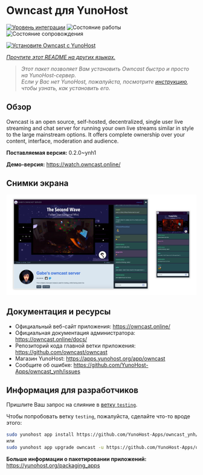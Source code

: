 <!--
Важно: этот README был автоматически сгенерирован <https://github.com/YunoHost/apps/tree/master/tools/readme_generator>
Он НЕ ДОЛЖЕН редактироваться вручную.
-->

# Owncast для YunoHost

[![Уровень интеграции](https://apps.yunohost.org/badge/integration/owncast)](https://ci-apps.yunohost.org/ci/apps/owncast/)
![Состояние работы](https://apps.yunohost.org/badge/state/owncast)
![Состояние сопровождения](https://apps.yunohost.org/badge/maintained/owncast)

[![Установите Owncast с YunoHost](https://install-app.yunohost.org/install-with-yunohost.svg)](https://install-app.yunohost.org/?app=owncast)

*[Прочтите этот README на других языках.](./ALL_README.md)*

> *Этот пакет позволяет Вам установить Owncast быстро и просто на YunoHost-сервер.*  
> *Если у Вас нет YunoHost, пожалуйста, посмотрите [инструкцию](https://yunohost.org/install), чтобы узнать, как установить его.*

## Обзор

Owncast is an open source, self-hosted, decentralized, single user live streaming and chat server for running your own live streams similar in style to the large mainstream options. It offers complete ownership over your content, interface, moderation and audience.

**Поставляемая версия:** 0.2.0~ynh1

**Демо-версия:** <https://watch.owncast.online/>

## Снимки экрана

![Снимок экрана Owncast](./doc/screenshots/owncast-screenshot.png)

## Документация и ресурсы

- Официальный веб-сайт приложения: <https://owncast.online/>
- Официальная документация администратора: <https://owncast.online/docs/>
- Репозиторий кода главной ветки приложения: <https://github.com/owncast/owncast>
- Магазин YunoHost: <https://apps.yunohost.org/app/owncast>
- Сообщите об ошибке: <https://github.com/YunoHost-Apps/owncast_ynh/issues>

## Информация для разработчиков

Пришлите Ваш запрос на слияние в [ветку `testing`](https://github.com/YunoHost-Apps/owncast_ynh/tree/testing).

Чтобы попробовать ветку `testing`, пожалуйста, сделайте что-то вроде этого:

```bash
sudo yunohost app install https://github.com/YunoHost-Apps/owncast_ynh/tree/testing --debug
или
sudo yunohost app upgrade owncast -u https://github.com/YunoHost-Apps/owncast_ynh/tree/testing --debug
```

**Больше информации о пакетировании приложений:** <https://yunohost.org/packaging_apps>

